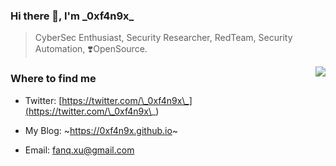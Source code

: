 ### Hi there 👋, I'm \_0xf4n9x\_

> CyberSec Enthusiast, Security Researcher, RedTeam, Security Automation, ❣️OpenSource.

<img src="https://github-readme-stats.mrdulin.vercel.app/api?username=0xf4n9x&show_icons=true&hide_border=true&theme=tokyonight" align="right">

### Where to find me

- Twitter: [https://twitter.com/\_0xf4n9x\_](https://twitter.com/\_0xf4n9x\_)

- My Blog: ~https://0xf4n9x.github.io~

- Email: fanq.xu@gmail.com

